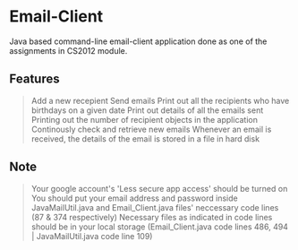 # Email-Client
Java based command-line email-client application done as one of the assignments in CS2012 module.

## Features
> Add a new recepient
> Send emails
> Print out all the recipients who have birthdays on a given date
> Print out details of all the emails sent
> Printing out the number of recipient objects in the application
> Continously check and retrieve new emails
> Whenever an email is received, the details of the email is stored in a file in hard disk

## Note
> Your google account's 'Less secure app access' should be turned on
> You should put your email address and password inside JavaMailUtil.java and Email_Client.java files' neccessary code lines (87 & 374 respectively)
> Necessary files as indicated in code lines should be in your local storage (Email_Client.java code lines 486, 494 | JavaMailUtil.java code line 109) 
